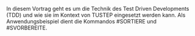 In diesem Vortrag geht es um die Technik des Test Driven Developments (TDD)
und wie sie im Kontext von TUSTEP eingesetzt werden kann.
Als Anwendungsbeispiel dient die Kommandos #SORTIERE und #SVORBEREITE.
